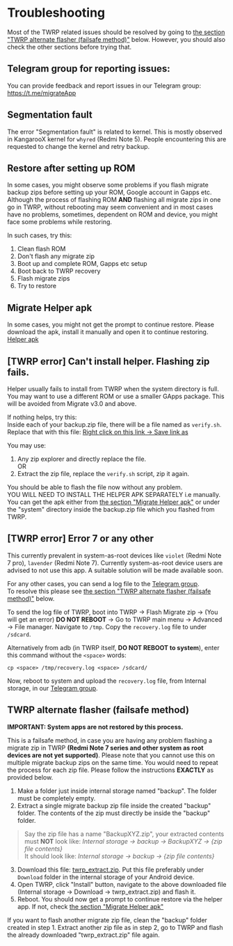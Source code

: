 # Troubleshooting

Most of the TWRP related issues should be resolved by going to [the section "TWRP alternate flasher (failsafe method)"](https://github.com/SayantanRC/Migrate-files/blob/master/troubleshooting.md#twrp-alternate-flasher-failsafe-method) below. However, you should also check the other sections before trying that.

## Telegram group for reporting issues:
You can provide feedback and report issues in our Telegram group: https://t.me/migrateApp

## Segmentation fault
The error "Segmentation fault" is related to kernel. This is mostly observed in KangarooX kernel for `whyred` (Redmi Note 5). People encountering this are requested to change the kernel and retry backup.

## Restore after setting up ROM
In some cases, you might observe some problems if you flash migrate backup zips before setting up your ROM, Google account in Gapps etc. Although the process of flashing ROM <b>AND</b> flashing all migrate zips in one go in TWRP, without rebooting may seem convenient and in most cases have no problems, sometimes, dependent on ROM and device, you might face some problems while restoring.  

In such cases, try this:  
1. Clean flash ROM  
2. Don't flash any migrate zip  
3. Boot up and complete ROM, Gapps etc setup  
4. Boot back to TWRP recovery  
5. Flash migrate zips  
6. Try to restore  

## Migrate Helper apk
In some cases, you might not get the prompt to continue restore. Please download the apk, install it manually and open it to continue restoring.  
[Helper apk](https://github.com/SayantanRC/Migrate-files/blob/master/helper.apk?raw=true)

## [TWRP error] Can't install helper. Flashing zip fails.
Helper usually fails to install from TWRP when the system directory is full. You may want to use a different ROM or use a smaller GApps package. This will be avoided from Migrate v3.0 and above.  

If nothing helps, try this:  
Inside each of your backup.zip file, there will be a file named as `verify.sh`. Replace that with this file:
[Right click on this link -> Save link as](https://raw.githubusercontent.com/SayantanRC/Migrate-files/master/verify.sh)  

You may use:  
1. Any zip explorer and directly replace the file.  
OR  
2. Extract the zip file, replace the `verify.sh` script, zip it again.  

You should be able to flash the file now without any problem.  
YOU WILL NEED TO INSTALL THE HELPER APK SEPARATELY i.e manually. You can get the apk either from [the section "Migrate Helper apk"](https://github.com/SayantanRC/Migrate-files/blob/master/troubleshooting.md#migrate-helper-apk) or under the "system" directory inside the backup.zip file which you flashed from TWRP.  

## [TWRP error] Error 7 or any other
This currently prevalent in system-as-root devices like `violet` (Redmi Note 7 pro), `lavender` (Redmi Note 7). Currently system-as-root device users are advised to not use this app. A suitable solution will be made available soon.  

For any other cases, you can send a log file to the [Telegram group](https://t.me/migrateApp).  
To resolve this please see [the section "TWRP alternate flasher (failsafe method)"](https://github.com/SayantanRC/Migrate-files/blob/master/troubleshooting.md#twrp-alternate-flasher-failsafe-method) below.

To send the log file of TWRP, boot into TWRP -> Flash Migrate zip -> (You will get an error) <b>DO NOT REBOOT</b> -> Go to TWRP main menu -> Advanced -> File manager.
Navigate to `/tmp`. Copy the `recovery.log` file to under `/sdcard`.

Alternatively from adb (in TWRP itself, <b>DO NOT REBOOT to system</b>), enter this command without the `<space>` words:
```
cp <space> /tmp/recovery.log <space> /sdcard/
```
Now, reboot to system and upload the `recovery.log` file, from Internal storage, in our [Telegram group](https://t.me/migrateApp).

## TWRP alternate flasher (failsafe method)
<b>IMPORTANT: System apps are not restored by this process.</b>  

This is a failsafe method, in case you are having any problem flashing a migrate zip in TWRP <b>(Redmi Note 7 series and other system as root devices are not yet supported)</b>. Please note that you cannot use this on multiple migrate backup zips on the same time. You would need to repeat the process for each zip file. Please follow the instructions <b>EXACTLY</b> as provided below.  

1. Make a folder just inside internal storage named "backup". The folder must be completely empty.  
2. Extract a single migrate backup zip file inside the created "backup" folder. The contents of the zip must directly be inside the "backup" folder.  
> Say the zip file has a name "BackupXYZ.zip", your extracted contents must <b>NOT</b> look like: <i>Internal storage -> backup -> BackupXYZ -> {zip file contents}</i>  
> It should look like: <i>Internal storage -> backup -> {zip file contents}</i>  
3. Download this file: [twrp_extract.zip](https://github.com/SayantanRC/Migrate-files/blob/master/twrp_extract.zip?raw=true). Put this file preferably under `Download` folder in the internal storage of your Android device.  
4. Open TWRP, click "Install" button, navigate to the above downloaded file (Internal storage -> Download -> twrp_extract.zip) and flash it.  
4. Reboot. You should now get a prompt to continue restore via the helper app. If not, check [the section "Migrate Helper apk"](https://github.com/SayantanRC/Migrate-files/blob/master/troubleshooting.md#migrate-helper-apk)  

If you want to flash another migrate zip file, clean the "backup" folder created in step 1. Extract another zip file as in step 2, go to TWRP and flash the already downloaded "twrp_extract.zip" file again.

